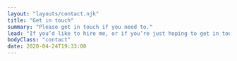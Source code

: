 ```yaml
---
layout: "layouts/contact.njk"
title: "Get in touch"
summary: "Please get in touch if you need to."
lead: "If you’d like to hire me, or if you’re just hoping to get in touch, feel free to complete the form below."
bodyClass: "contact"
date: 2020-04-24T19:33:00
---
```

